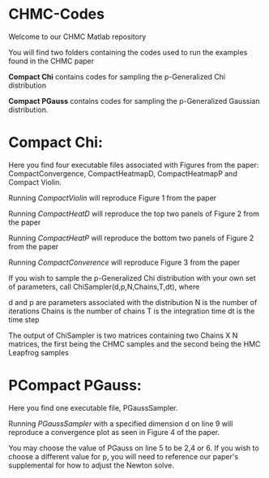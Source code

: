 # CHMC-Codes

Welcome to our CHMC Matlab repository

You will find two folders containing the codes used to run the examples found in the CHMC paper

**Compact Chi** contains codes for sampling the p-Generalized Chi distribution 

**Compact PGauss** contains codes for sampling the p-Generalized Gaussian distribution.

# Compact Chi: 
Here you find four executable files associated with Figures from the paper: CompactConvergence, CompactHeatmapD, CompactHeatmapP and Compact Violin.

Running _CompactViolin_ will reproduce Figure 1 from the paper

Running _CompactHeatD_ will reproduce the top two panels of Figure 2 from the paper

Running _CompactHeatP_ will reproduce the bottom two panels of Figure 2 from the paper

Running _CompactConverence_ will reproduce Figure 3 from the paper


If you wish to sample the p-Generalized Chi distribution with your own set of parameters, call ChiSampler(d,p,N,Chains,T,dt), where

d and p are parameters associated with the distribution
N is the number of iterations
Chains is the number of chains
T is the integration time
dt is the time step

The output of ChiSampler is two matrices containing two Chains X N matrices, the first being the CHMC samples and the second being the HMC Leapfrog samples


# PCompact PGauss:
Here you find one executable file, PGaussSampler.

Running _PGaussSampler_ with a specified dimension d on line 9 will reproduce a convergence plot as seen in Figure 4 of the paper.

You may choose the value of PGauss on line 5 to be 2,4 or 6. If you wish to choose a different value for p, you will need to reference our paper's supplemental for how to adjust the Newton solve.
